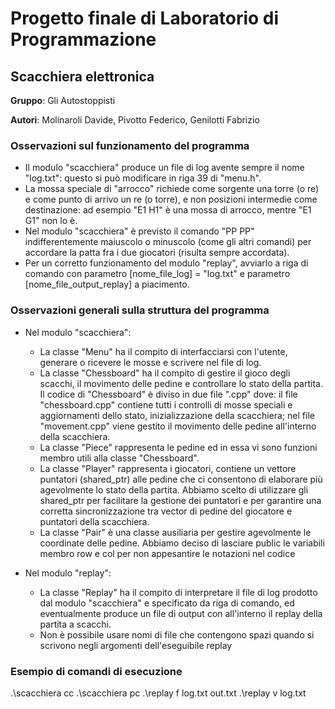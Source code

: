 # Progetto finale di Laboratorio di Programmazione
## Scacchiera elettronica

**Gruppo**: Gli Autostoppisti

**Autori**: Molinaroli Davide, Pivotto Federico, Genilotti Fabrizio



### Osservazioni sul funzionamento del programma
 
 - Il modulo "scacchiera" produce un file di log avente sempre il nome "log.txt": questo si può modificare in riga 39 di "menu.h".
 - La mossa speciale di "arrocco" richiede come sorgente una torre (o re) e come punto di arrivo un re (o torre), e non posizioni intermedie come destinazione: ad esempio "E1 H1" è una mossa di arrocco, mentre "E1 G1" non lo è.
 - Nel modulo "scacchiera" è previsto il comando "PP PP" indifferentemente maiuscolo o minuscolo (come gli altri comandi) per accordare la patta fra i due giocatori (risulta sempre accordata).
 - Per un corretto funzionamento del modulo "replay", avviarlo a riga di comando con parametro [nome_file_log] = "log.txt" e parametro [nome_file_output_replay] a piacimento.



### Osservazioni generali sulla struttura del programma
 
 - Nel modulo "scacchiera":
    * La classe "Menu" ha il compito di interfacciarsi con l'utente, generare o ricevere le mosse e scrivere nel file di log.
    * La classe "Chessboard" ha il compito di gestire il gioco degli scacchi, il movimento delle pedine e controllare lo stato della partita.
      Il codice di "Chessboard" è diviso in due file ".cpp" dove: il file "chessboard.cpp" contiene tutti i controlli di mosse speciali e aggiornamenti dello stato, inizializzazione della scacchiera; nel file "movement.cpp" viene gestito il movimento delle pedine all'interno della scacchiera.
    * La classe "Piece" rappresenta le pedine ed in essa vi sono funzioni membro utili alla classe "Chessboard".
    * La classe "Player" rappresenta i giocatori, contiene un vettore puntatori (shared_ptr) alle pedine che ci consentono di elaborare più agevolmente lo stato della partita.
    Abbiamo scelto di utilizzare gli shared_ptr per facilitare la gestione dei puntatori e per garantire una corretta sincronizzazione tra vector di pedine del giocatore e puntatori della scacchiera.
    * La classe "Pair" è una classe ausiliaria per gestire agevolmente le coordinate delle pedine.
      Abbiamo deciso di lasciare public le variabili membro row e col per non appesantire le notazioni nel codice
 
 - Nel modulo "replay":
    * La classe "Replay" ha il compito di interpretare il file di log prodotto dal modulo "scacchiera" e specificato da riga di comando, ed eventualmente produce un file di output con all'interno il replay della partita a scacchi.
    * Non è possibile usare nomi di file che contengono spazi quando si scrivono negli argomenti dell'eseguibile replay



### Esempio di comandi di esecuzione
.\scacchiera cc
.\scacchiera pc
.\replay f log.txt out.txt
.\replay v log.txt
